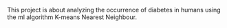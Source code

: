 This project is about analyzing the occurrence of diabetes in humans using the ml algorithm K-means Nearest Neighbour.
